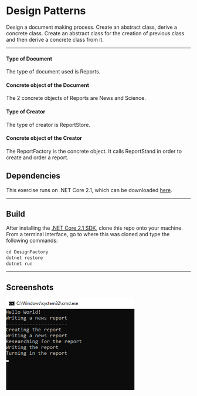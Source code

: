 # Design Patterns
Design a document making process.  Create an abstract class, derive a concrete 
class.  Create an abstract class for the creation of previous class and then 
derive a concrete class from it.

---
#### Type of Document
The type of document used is Reports.

#### Concrete object of the Document
The 2 concrete objects of Reports are News and Science.

#### Type of Creator
The type of creator is ReportStore.

#### Concrete object of the Creator
The ReportFactory is the concrete object.  It calls ReportStand in order 
to create and order a report.

## Dependencies
This exercise runs on .NET Core 2.1, which can be downloaded [here](https://www.microsoft.com/net/download/macos).

---
## Build
After installing the [.NET Core 2.1 SDK](https://www.microsoft.com/net/download/macos), clone this repo onto your machine. From a terminal interface, go to where this was cloned and type the following commands:

```
cd DesignFactory
dotnet restore
dotnet run
```

---

## Screenshots
![Console Messages](/assets/DesignPatterns.png)